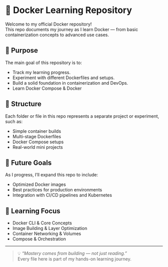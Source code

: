 # 🐳 Docker Learning Repository

Welcome to my official Docker repository!  
This repo documents my journey as I learn Docker — from basic containerization concepts to advanced use cases.

## 📘 Purpose

The main goal of this repository is to:
- Track my learning progress.
- Experiment with different Dockerfiles and setups.
- Build a solid foundation in containerization and DevOps.
- Learn Docker Compose & Docker

## 📂 Structure

Each folder or file in this repo represents a separate project or experiment, such as:
- Simple container builds
- Multi-stage Dockerfiles
- Docker Compose setups
- Real-world mini projects

## 🚀 Future Goals

As I progress, I’ll expand this repo to include:
- Optimized Docker images
- Best practices for production environments
- Integration with CI/CD pipelines and Kubernetes

## 🧠 Learning Focus

- Docker CLI & Core Concepts  
- Image Building & Layer Optimization  
- Container Networking & Volumes  
- Compose & Orchestration  

---

> 💡 *“Mastery comes from building — not just reading.”*  
> Every file here is part of my hands-on learning journey.




